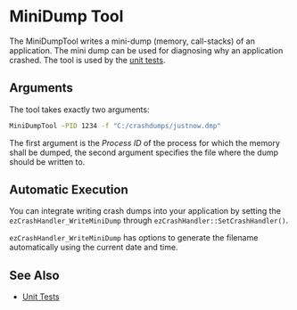 # MiniDump Tool

The MiniDumpTool writes a mini-dump (memory, call-stacks) of an application. The mini dump can be used for diagnosing why an application crashed. The tool is used by the [unit tests](unit-tests.md).

## Arguments

The tool takes exactly two arguments:

```cmd
MiniDumpTool -PID 1234 -f "C:/crashdumps/justnow.dmp"
```

The first argument is the *Process ID* of the process for which the memory shall be dumped, the second argument specifies the file where the dump should be written to.

## Automatic Execution

You can integrate writing crash dumps into your application by setting the `ezCrashHandler_WriteMiniDump` through `ezCrashHandler::SetCrashHandler()`.

`ezCrashHandler_WriteMiniDump` has options to generate the filename automatically using the current date and time.

## See Also


* [Unit Tests](unit-tests.md)
